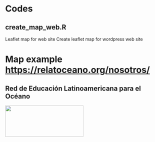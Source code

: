 # Codes
## create_map_web.R
Leaflet map for web site
Create leaflet map for wordpress web site 
# Map example https://relatoceano.org/nosotros/

## Red de Educación Latinoamericana para el Océano 
<img src="https://relatoceano.org/wp-content/uploads/2020/08/LOGO-RELATO-sin-texto.png" width="250" height="100">

